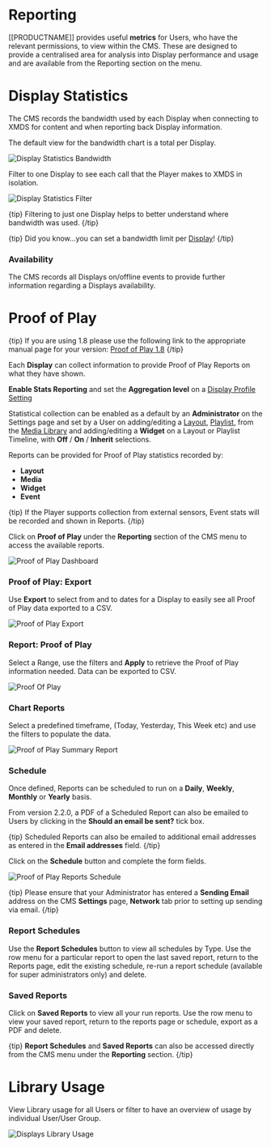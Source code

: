 <!--toc=displays-->

# Reporting

[[PRODUCTNAME]] provides useful **metrics** for Users, who have the relevant permissions, to view within the CMS. These are designed to provide a centralised area for analysis into Display performance and usage and are available from the Reporting section on the menu.

# Display Statistics

The CMS records the bandwidth used by each Display when connecting to XMDS for content and when reporting back Display information. 

The default view for the bandwidth chart is a total per Display.

![Display Statistics Bandwidth](img/displays_statistics_bandwidth.png)



Filter to one Display to see each call that the Player makes to XMDS in isolation.



![Display Statistics Filter](img/displays_statistics_filter.png)

{tip}
Filtering to just one Display helps to better understand where bandwidth was used.
{/tip}

{tip}
Did you know...you can set a bandwidth limit per [Display](<https://xibo.org.uk/manual/en/displays.html>)!
{/tip}

### Availability

The CMS records all Displays on/offline events to provide further information regarding a Displays availability. 

# Proof of Play

{tip}
If you are using 1.8 please use the following link to the appropriate manual page for your version: [Proof of Play 1.8](displays_proof_of_play_1.8.html)
{/tip}

Each **Display** can collect information to provide Proof of Play Reports on what they have shown.

**Enable Stats Reporting** and set the **Aggregation level** on a [Display Profile Setting](displays_settings.html)

Statistical collection can be enabled as a default by an **Administrator** on the Settings page and set by a User on adding/editing a [Layout](<https://xibo.org.uk/manual/en/layouts.html>), [Playlist](<https://xibo.org.uk/manual/en/media_playlists.html>), from the [Media Library](<https://xibo.org.uk/manual/en/media_library.html>) and adding/editing a **Widget** on a Layout or Playlist Timeline, with **Off** / **On** / **Inherit** selections.

Reports can be provided for Proof of Play statistics recorded by:

- **Layout**
- **Media**
- **Widget**
- **Event**

{tip}
If the Player supports collection from external sensors, Event stats will be recorded and shown in Reports.
{/tip}

Click on **Proof of Play** under the **Reporting** section of the CMS menu to access the available reports.

![Proof of Play Dashboard](img/v2_proof_of_play_dashboard.png)

### Proof of Play: Export

Use **Export** to select from and to dates for a Display to easily see all Proof of Play data exported to a CSV.

![Proof of Play Export](img/v2_displays_export_proof_of_play.png)

### Report: Proof of Play

Select a Range, use the filters and **Apply** to retrieve the Proof of Play information needed. Data can be exported to CSV.

![Proof Of Play](img/displays_proofofplay.png)



### Chart Reports

Select a predefined timeframe, (Today, Yesterday, This Week etc) and use the filters to populate the data.

![Proof of Play Summary Report](img/displays_proofofplay_summary_report.png)

### Schedule

Once defined, Reports can be scheduled to run on a **Daily**, **Weekly**, **Monthly** or **Yearly** basis. 

From version 2.2.0, a PDF of a Scheduled Report can also be emailed to Users by clicking in the **Should an email be sent?** tick box. 

{tip}
Scheduled Reports can also be emailed to additional email addresses as entered in the **Email addresses** field.
{/tip}

Click on the **Schedule** button and complete the form fields.

![Proof of Play Reports Schedule](img/displays_proofofplay_report_schedule.png)

{tip}
Please ensure that your Administrator has entered a **Sending Email** address on the CMS **Settings** page, **Network** tab prior to setting up sending via email.
{/tip} 



### Report Schedules

Use the **Report Schedules** button to view all schedules by Type. Use the row menu for a particular report to open the last saved report, return to the Reports page, edit the existing schedule, re-run a report schedule (available for super administrators only) and delete.

### Saved Reports

Click on **Saved Reports** to view all your run reports. Use the row menu to view your saved report, return to the reports page or schedule, export as a PDF and delete.

{tip}
**Report Schedules** and **Saved Reports** can also be accessed directly from the CMS menu under the **Reporting** section.
{/tip}

# Library Usage

View Library usage for all Users or filter to have an overview of usage by individual User/User Group. 

![Displays Library Usage](img/displays_library_usage.png)